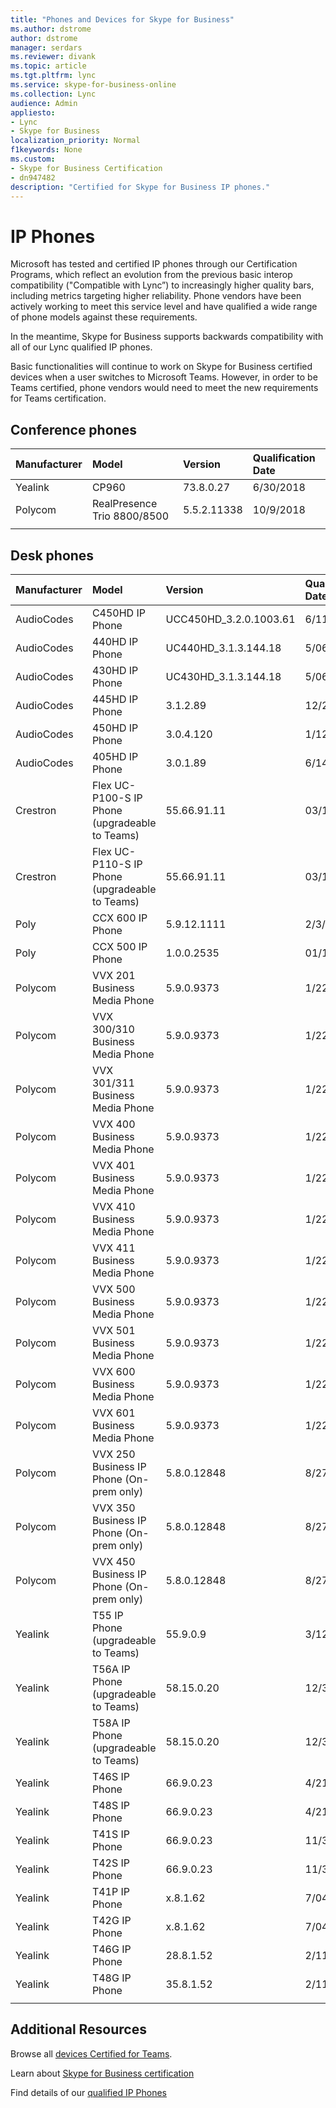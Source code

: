 ```yaml
---
title: "Phones and Devices for Skype for Business"
ms.author: dstrome
author: dstrome
manager: serdars
ms.reviewer: divank
ms.topic: article
ms.tgt.pltfrm: lync
ms.service: skype-for-business-online
ms.collection: Lync
audience: Admin
appliesto:
- Lync
- Skype for Business 
localization_priority: Normal
f1keywords: None
ms.custom:
- Skype for Business Certification
- dn947482
description: "Certified for Skype for Business IP phones."
---
```


# IP Phones

Microsoft has tested and certified IP phones through our Certification Programs, which reflect an evolution from the previous basic interop compatibility ("Compatible with Lync”) to increasingly higher quality bars, including metrics targeting higher reliability. Phone vendors have been actively working to meet this service level and have qualified a wide range of phone models against these requirements.

In the meantime, Skype for Business supports backwards compatibility with all of our Lync qualified IP phones. 

Basic functionalities will continue to work on Skype for Business certified devices when a user switches to Microsoft Teams. However, in order to be Teams certified, phone vendors would need to meet the new requirements for Teams certification.

## Conference phones

|Manufacturer | Model| Version| Qualification Date|
|:--- |:--- |:--- |:--- |
| Yealink| CP960| 73.8.0.27| 6/30/2018|
| Polycom| RealPresence Trio 8800/8500| 5.5.2.11338 | 10/9/2018|
||||

## Desk phones

|Manufacturer | Model| Version| Qualification Date|
|:--- |:--- |:--- |:--- |
| AudioCodes |C450HD IP Phone|UCC450HD_3.2.0.1003.61|6/11/2019|
| AudioCodes |440HD IP Phone|UC440HD_3.1.3.144.18|5/06/2019|
| AudioCodes |430HD IP Phone|UC430HD_3.1.3.144.18|5/06/2019|
| AudioCodes |445HD IP Phone|3.1.2.89 |12/21/2018|
| AudioCodes |450HD IP Phone|3.0.4.120 |1/12/2018|
| AudioCodes |405HD IP Phone|3.0.1.89 |6/14/2017|
| Crestron |Flex UC-P100-S IP Phone (upgradeable to Teams)|55.66.91.11 |03/14/2019|
| Crestron |Flex UC-P110-S IP Phone (upgradeable to Teams)|55.66.91.11 |03/14/2019|
| Poly| CCX 600 IP Phone|5.9.12.1111 |2/3/2020 |
| Poly| CCX 500 IP Phone| 1.0.0.2535 | 01/10/2020|
| Polycom |VVX 201 Business Media Phone|5.9.0.9373 |1/22/2019|
| Polycom |VVX 300/310 Business Media Phone|5.9.0.9373 |1/22/2019|
| Polycom |VVX 301/311 Business Media Phone|5.9.0.9373 |1/22/2019|
| Polycom |VVX 400 Business Media Phone|5.9.0.9373 |1/22/2019|
| Polycom |VVX 401 Business Media Phone|5.9.0.9373 |1/22/2019|
| Polycom |VVX 410 Business Media Phone|5.9.0.9373 |1/22/2019|
| Polycom |VVX 411 Business Media Phone|5.9.0.9373 |1/22/2019|
| Polycom |VVX 500 Business Media Phone|5.9.0.9373 |1/22/2019|
| Polycom |VVX 501 Business Media Phone|5.9.0.9373 |1/22/2019|
| Polycom |VVX 600 Business Media Phone|5.9.0.9373 |1/22/2019|
| Polycom |VVX 601 Business Media Phone|5.9.0.9373 |1/22/2019|
| Polycom |VVX 250 Business IP Phone (On-prem only)|5.8.0.12848 |8/27/2018|
| Polycom |VVX 350 Business IP Phone (On-prem only)|5.8.0.12848 |8/27/2018|
| Polycom |VVX 450 Business IP Phone (On-prem only)|5.8.0.12848 |8/27/2018|
| Yealink |T55 IP Phone (upgradeable to Teams) |55.9.0.9 |3/12/2019|
| Yealink |T56A IP Phone (upgradeable to Teams) | 58.15.0.20 |12/30/2018|
| Yealink |T58A IP Phone (upgradeable to Teams) | 58.15.0.20 |12/30/2018|
| Yealink |T46S IP Phone |66.9.0.23 |4/21/2018|
| Yealink |T48S IP Phone |66.9.0.23 |4/21/2018|
| Yealink |T41S IP Phone |66.9.0.23 |11/30/2017|
| Yealink |T42S IP Phone |66.9.0.23 |11/30/2017|
| Yealink |T41P IP Phone |x.8.1.62 |7/04/2017|
| Yealink |T42G IP Phone |x.8.1.62 |7/04/2017|
| Yealink |T46G IP Phone |28.8.1.52 |2/11/2017|
| Yealink |T48G IP Phone |35.8.1.52 |2/11/2017|
||||

## Additional Resources

Browse all [devices Certified for Teams](https://products.office.com/en-us/microsoft-teams/across-devices/devices).

Learn about [Skype for Business certification](overview.md)

Find details of our [qualified IP Phones](../lync-cert/ip-phones.md)
